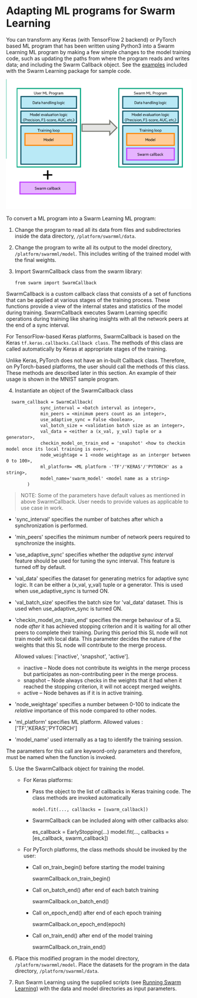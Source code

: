 # Adapting ML programs for Swarm Learning 

You can transform any Keras (with TensorFlow 2 backend) or PyTorch based ML
program that has been written using Python3 into a Swarm Learning ML
program by making a few simple changes to the model training code, such
as updating the paths from where the program reads and writes data; and
including the Swarm Callback object. See the [examples](../examples) included with the
Swarm Learning package for sample code.

![](images/sl_ml_algorithm.png)

To convert a ML program into a Swarm Learning ML program:

1.  Change the program to read all its data from files and
    subdirectories inside the data directory, ``/platform/swarmml/data``.

2.  Change the program to write all its output to the model directory,
    ``/platform/swarmml/model``. This includes writing of the trained model
    with the final weights.

3.  Import SwarmCallback class from the swarm library:

        from swarm import SwarmCallback

 SwarmCallback is a custom callback class that consists of a set of
 functions that can be applied at various stages of the training
 process. These functions provide a view of the internal states and
 statistics of the model during training. SwarmCallback executes Swarm
 Learning specific operations during training like sharing insights
 with all the network peers at the end of a sync interval.

 For TensorFlow-based Keras platforms, SwarmCallback is based on the
 Keras ``tf.keras.callbacks.Callback class``. The methods of this class are
 called automatically by Keras at appropriate stages of the training.

 Unlike Keras, PyTorch does not have an in-built Callback class.
 Therefore, on PyTorch-based platforms, the user should call the
 methods of this class. These methods are described later in this
 section. An example of their usage is shown in the MNIST sample
 program.
     
   4.  Instantiate an object of the SwarmCallback class

      swarm_callback = SwarmCallback(
                 sync_interval = <batch interval as integer>,
                 min_peers = <minimum peers count as an integer>,
                 use_adaptive_sync = False <boolean>,
                 val_batch_size = <validation batch size as an integer>,
                 val_data = <either a (x_val, y_val) tuple or a generator>,
                 checkin_model_on_train_end = 'snapshot' <how to checkin model once its local training is over>,
                 node_weightage = 1 <node weightage as an interger between 0 to 100>,
                 ml_platform= <ML platform -'TF'/'KERAS'/'PYTORCH' as a string>, 
                 model_name='swarm_model' <model name as a string>
            )

>NOTE: Some of the parameters have default values as mentioned in above SwarmCallback. User needs to provide values as applicable to use case in work. 

-   'sync_interval' specifies the number of batches after which a
    synchronization is performed.
-   'min_peers' specifies the minimum number of network peers required to
    synchronize the insights.
-   'use_adaptive_sync' specifies whether the *adaptive sync interval*
    feature should be used for tuning the sync interval. This feature is
    turned off by default.
-   'val_data' specifies the dataset for generating metrics for adaptive sync logic. It can be either a (x_val, y_val) tuple or a generator. This is used
    when use_adaptive_sync is turned ON.
-   'val_batch_size' specifies the batch size for 'val_data' dataset. This is used when use_adaptive_sync is turned ON.
-   'checkin_model_on_train_end' specifies the merge behaviour of a SL node *after* it has achieved stopping criterion and it is waiting for all other peers to complete their training. During this period this SL node will not train model with local data. This parameter decides the nature of the weights that this SL node will contribute to the merge process. 

    Allowed values: ['inactive', 'snapshot', 'active'].
    - inactive – Node does not contribute its weights in the merge process but participates as non-contributing peer in the merge process.
    - snapshot – Node always checks in the weights that it had when it reached the stopping criterion, it will not accept merged weights. 
    - active – Node behaves as if it is in active training. 
-   'node_weightage' specifies a number between 0-100 to indicate the *relative* importance of this node compared to other nodes.
-   'ml_platform' specifies ML platform. Allowed values :['TF','KERAS','PYTORCH']
-   'model_name' used internally as a tag to identify the training session.   


 The parameters for this call are keyword-only parameters and
 therefore, must be named when the function is invoked. 

5.  Use the SwarmCallback object for training the model.

    -   For Keras platforms:

        -   Pass the object to the list of callbacks in Keras training
            code. The class methods are invoked automatically

             ``model.fit(..., callbacks = [swarm_callback])``

        -   SwarmCallback can be included along with other callbacks also:

             es_callback = EarlyStopping(...)
               model.fit(..., callbacks = [es_callback, swarm_callback])

    -   For PyTorch platforms, the class methods should be invoked by the user:

        -    Call on_train_begin() before starting the model training

             swarmCallback.on_train_begin()

        -   Call on_batch_end() after end of each batch training

            swarmCallback.on_batch_end()

        -   Call on_epoch_end() after end of each epoch training

            swarmCallback.on_epoch_end(epoch)

        -   Call on_train_end() after end of the model training

            swarmCallback.on_train_end()

6.  Place this modified program in the model directory,
    ``/platform/swarmml/model``. Place the datasets for the program in the
    data directory, ``/platform/swarmml/data``.

7.  Run Swarm Learning using the supplied scripts (see [Running Swarm Learning](RunningSL.md)) with the data and model directories as input parameters.

